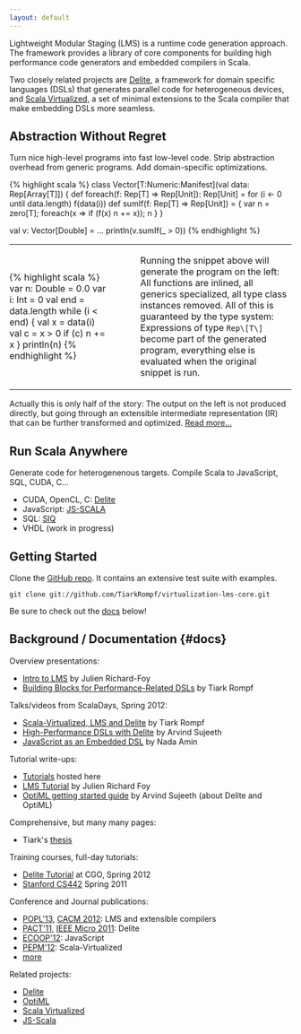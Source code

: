 ```yaml
---
layout: default
---
```



Lightweight Modular Staging (LMS) is a runtime code generation
approach. The framework provides a library of core components for
building high performance code generators and embedded compilers in
Scala.

Two closely related projects are [Delite](http://stanford-ppl.github.com/Delite/), 
a framework for domain specific languages (DSLs) that generates parallel 
code for heterogeneous devices, and [Scala Virtualized](https://github.com/tiarkrompf/scala-virtualized/wiki), 
a set of minimal extensions to the Scala compiler that make embedding 
DSLs more seamless.


## Abstraction Without Regret

Turn nice high-level programs into fast low-level code. Strip abstraction overhead from generic programs. Add domain-specific optimizations.

{% highlight scala %}
class Vector[T:Numeric:Manifest](val data: Rep[Array[T]]) {
  def foreach(f: Rep[T] => Rep[Unit]): Rep[Unit] =
    for (i <- 0 until data.length) f(data(i))
  def sumIf(f: Rep[T] => Rep[Unit]) = { 
    var n = zero[T]; foreach(x => if (f(x) n += x)); n }
}

val v: Vector[Double] = ...
println(v.sumIf(_ > 0))
{% endhighlight %}

<!-- TODO: use grid-based css style file -->

<table style="border: 0px;">
<tr>
<td markdown="1" style="border: 0px; padding-left: 0px;">
{% highlight scala %}
var n: Double = 0.0
var i: Int = 0
val end = data.length
while (i < end) {
  val x = data(i)
  val c = x > 0
  if (c) n += x
}
println(n)
{% endhighlight %}

</td>
<td markdown="0" style="border:0px;padding-left:50px;">

Running the snippet above will generate the program on the left: All functions are inlined, 
all generics specialized, all type class instances removed.
All of this is guaranteed by the type system: Expressions of type `Rep\[T\]` become
part of the generated program, everything else is evaluated when the original
snippet is run. 

</td>
</tr>
</table>

Actually this is only half of the story: The output on the left is not produced
directly, but going through an extensible intermediate representation (IR) that
can be further transformed and optimized.
[Read more...](#docs)


## Run Scala Anywhere

Generate code for heterogenenous targets. Compile Scala to JavaScript, SQL, CUDA, C...

* CUDA, OpenCL, C: [Delite](http://stanford-ppl.github.com/Delite/)
* JavaScript: [JS-SCALA](https://github.com/js-scala/js-scala)
* SQL: [SIQ](http://code.google.com/p/scala-integrated-query/)
* VHDL (work in progress)


## Getting Started

Clone the [GitHub repo](http://github.com/TiarkRompf/virtualization-lms-core). It contains an extensive test suite with examples.

    git clone git://github.com/TiarkRompf/virtualization-lms-core.git

Be sure to check out the [docs](#docs) below!

## Background / Documentation {#docs}

Overview presentations:

* [Intro to LMS](https://docs.google.com/presentation/pub?id=1-wMnoDrIBTF1qDbhXtHVxOmCE4oP2SzaDk8o-2Ef3Bo&start=false&loop=false&delayms=3000) by Julien Richard-Foy
* [Building Blocks for Performance-Related DSLs](http://ppl.stanford.edu/papers/dsl11-rompf-slides.pdf) by Tiark Rompf

Talks/videos from ScalaDays, Spring 2012:

* [Scala-Virtualized, LMS and Delite](http://skillsmatter.com/podcast/scala/high-level-high-performance-programming-with-scala-virtualized-lms-and-delite) by Tiark Rompf
* [High-Performance DSLs with Delite](http://skillsmatter.com/podcast/scala/high-performance-dsl-delite) by Arvind Sujeeth
* [JavaScript as an Embedded DSL](http://skillsmatter.com/podcast/agile-testing/javascript-embedded-dsl-scala) by Nada Amin


Tutorial write-ups:

* [Tutorials](http://scala-lms.github.io/tutorials) hosted here
* [LMS Tutorial](https://github.com/julienrf/lms-tutorial/wiki) by Julien Richard Foy
* [OptiML getting started guide](http://stanford-ppl.github.com/Delite/optiml/getting_started.html) by Arvind Sujeeth (about Delite and OptiML)

Comprehensive, but many many pages: 

* Tiark's [thesis](http://lampwww.epfl.ch/~rompf/thesis_120716.pdf)

Training courses, full-day tutorials:

* [Delite Tutorial](http://cgo2012.hyperdsls.org) at CGO, Spring 2012
* [Stanford CS442](http://www.stanford.edu/class/cs442/) Spring 2011


Conference and Journal publications:

* [POPL'13](http://ppl.stanford.edu/papers/popl13_rompf.pdf), 
  [CACM 2012](): LMS and extensible compilers
* [PACT'11](), [IEEE Micro 2011](): Delite
* [ECOOP'12](): JavaScript
* [PEPM'12](): Scala-Virtualized
* [more](publications.html)


Related projects:
* [Delite](http://stanford-ppl.github.com/Delite/)
* [OptiML](http://stanford-ppl.github.com/Delite/optiml/index.html)
* [Scala Virtualized](https://github.com/tiarkrompf/scala-virtualized/wiki)
* [JS-Scala](https://github.com/js-scala/js-scala)

<!-- http://www.infoq.com/interviews/amin-scala -->
